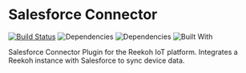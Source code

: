 # Salesforce Connector

[![Build Status](https://travis-ci.org/Reekoh/salesforce-connector.svg)](https://travis-ci.org/Reekoh/salesforce-connector)
![Dependencies](https://img.shields.io/david/Reekoh/salesforce-connector.svg)
![Dependencies](https://img.shields.io/david/dev/Reekoh/salesforce-connector.svg)
![Built With](https://img.shields.io/badge/built%20with-gulp-red.svg)

Salesforce Connector Plugin for the Reekoh IoT platform. Integrates a Reekoh instance with Salesforce to sync device data.
